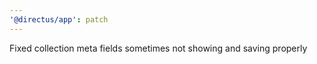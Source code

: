 ```yaml
---
'@directus/app': patch
---
```


Fixed collection meta fields sometimes not showing and saving properly
